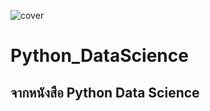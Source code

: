 ![cover](https://user-images.githubusercontent.com/16302324/141428451-51c77e66-457f-4aaf-bec6-30c399830b70.png)
# Python_DataScience
## จากหนังสือ Python Data Science

